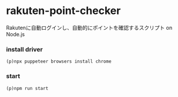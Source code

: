 # rakuten-point-checker

Rakutenに自動ログインし、自動的にポイントを確認するスクリプト on Node.js

### install driver

`(p)npx puppeteer browsers install chrome`

### start

`(p)npm run start`
